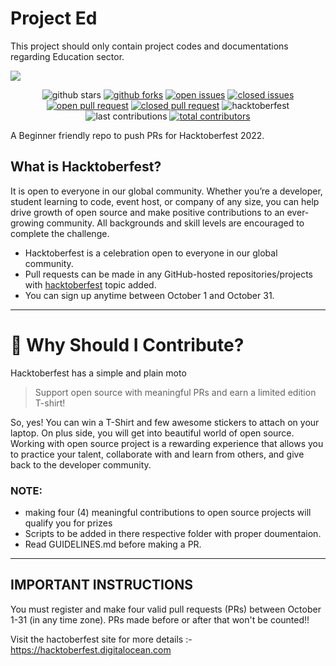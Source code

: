 # Project Ed
This project should only contain project codes and documentations regarding Education sector.

<img align="center" src="https://github.com/OyePradumya/Collection/blob/1366c0bd85b6d2a9f38c19998bfe4ae961581bb1/hacktoberfest-2022.png">

<p align="center">
<img src="https://img.shields.io/github/stars/OyePradumya/ProjectEd?style=for-the-badge" alt="github stars"></a>
<a href="https://github.com/OyePradumya/ProjectEd/network/members"><img src="https://img.shields.io/github/forks/OyePradumya/ProjectEd?style=for-the-badge" alt="github forks"></a>
<a href="https://github.com/OyePradumya/ProjectEd/issues"><img src="https://img.shields.io/github/issues-raw/OyePradumya/ProjectEd?style=for-the-badge" alt="open issues"></a>
<a href="https://github.com/OyePradumya/ProjectEd/issues"><img src="https://img.shields.io/github/issues-closed-raw/OyePradumya/ProjectEd?style=for-the-badge" alt="closed issues"><a/>
<a href="https://github.com/OyePradumya/ProjectEd/pulls"><img src="https://img.shields.io/github/issues-pr-raw/OyePradumya/ProjectEd?style=for-the-badge" alt="open pull request"></a>
<a href="https://github.com/OyePradumya/ProjectEd/pulls"><img src="https://img.shields.io/github/issues-pr-closed-raw/OyePradumya/ProjectEd?style=for-the-badge" alt="closed pull request"></a>

<img src="https://img.shields.io/github/hacktoberfest/2022/OyePradumya/ProjectEd?style=for-the-badge" alt="hacktoberfest">
<img src="https://img.shields.io/github/last-commit/OyePradumya/ProjectEd?style=for-the-badge" alt="last contributions">
<a href="https://api.github.com/repos/OyePradumya/ProjectEd/contributors"><img src="https://img.shields.io/github/contributors/OyePradumya/ProjectEd?style=for-the-badge" alt="total contributors"></a>
</p>

A Beginner friendly repo to push PRs for Hacktoberfest 2022.

## What is Hacktoberfest?

It is open to everyone in our global community. Whether you’re a developer, student learning to code, event host, or company of any size, you can help drive growth of open source and make positive contributions to an ever-growing community. All backgrounds and skill levels are encouraged to complete the challenge.

- Hacktoberfest is a celebration open to everyone in our global community.
- Pull requests can be made in any GitHub-hosted repositories/projects with [hacktoberfest](https://github.com/search?q=hacktoberfest) topic added.
- You can sign up anytime between October 1 and October 31.
***
# 👕 Why Should I Contribute?
Hacktoberfest has a simple and plain moto
> Support open source with meaningful PRs and earn a limited edition T-shirt!

So, yes! You can win a T-Shirt and few awesome stickers to attach on your laptop. On plus side, you will get into beautiful world of open source.<br>
Working with open source project is a rewarding experience that allows you to practice your talent, collaborate with and learn from others, and give back to the developer community. 
### NOTE:
* making four (4) meaningful contributions to open source projects will qualify you for prizes
* Scripts to be added in there respective folder with proper doumentaion.
* Read GUIDELINES.md before making a PR.

***

## IMPORTANT INSTRUCTIONS
You must register and make four valid pull requests (PRs) between October 1-31 (in any time zone). PRs made before or after that won't be counted!!

Visit the hactoberfest site for more details :- https://hacktoberfest.digitalocean.com


